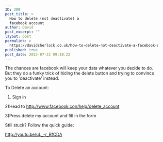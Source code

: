 ```yaml
---
ID: 200
post_title: >
  How to delete (not deactivate) a
  facebook account
author: David
post_excerpt: ""
layout: post
permalink: >
  https://davidsherlock.co.uk/how-to-delete-not-deactivate-a-facebook-account/
published: true
post_date: 2013-07-22 09:18:22
---
```

The chances are facebook will keep your data whatever you decide to do. But they do a funky trick of hiding the delete button and trying to convince you to 'deactivate' instead.

To Delete an account:

1) Sign in

2)Head to http://www.facebook.con/help/delete_account

3)Press delete my account and fill in the form

Still stuck? Follow the quick guide:

http://youtu.be/uL_-r_BfCDA